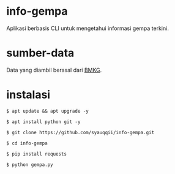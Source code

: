 # info-gempa
Aplikasi berbasis CLI untuk mengetahui informasi gempa terkini.

# sumber-data
Data yang diambil berasal dari [BMKG](https://www.bmkg.go.id/).

# instalasi
```
$ apt update && apt upgrade -y
```
```
$ apt install python git -y
```
```
$ git clone https://github.com/syauqqii/info-gempa.git
```
```
$ cd info-gempa
```
```
$ pip install requests
```
```
$ python gempa.py
```
